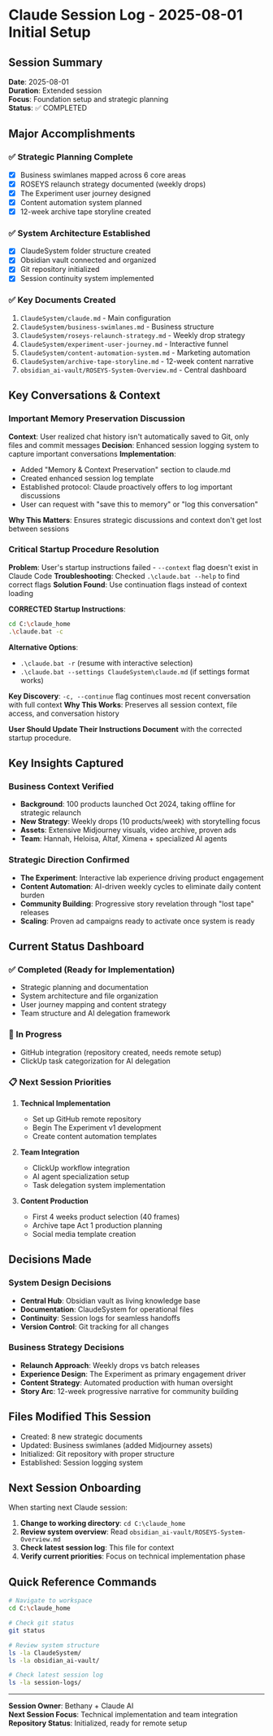 # Claude Session Log - 2025-08-01 Initial Setup

## Session Summary
**Date**: 2025-08-01  
**Duration**: Extended session  
**Focus**: Foundation setup and strategic planning  
**Status**: ✅ COMPLETED

## Major Accomplishments

### ✅ Strategic Planning Complete
- [x] Business swimlanes mapped across 6 core areas
- [x] ROSEYS relaunch strategy documented (weekly drops)
- [x] The Experiment user journey designed 
- [x] Content automation system planned
- [x] 12-week archive tape storyline created

### ✅ System Architecture Established
- [x] ClaudeSystem folder structure created
- [x] Obsidian vault connected and organized
- [x] Git repository initialized
- [x] Session continuity system implemented

### ✅ Key Documents Created
1. `ClaudeSystem/claude.md` - Main configuration
2. `ClaudeSystem/business-swimlanes.md` - Business structure
3. `ClaudeSystem/roseys-relaunch-strategy.md` - Weekly drop strategy
4. `ClaudeSystem/experiment-user-journey.md` - Interactive funnel
5. `ClaudeSystem/content-automation-system.md` - Marketing automation
6. `ClaudeSystem/archive-tape-storyline.md` - 12-week content narrative
7. `obsidian_ai-vault/ROSEYS-System-Overview.md` - Central dashboard

## Key Conversations & Context

### Important Memory Preservation Discussion
**Context**: User realized chat history isn't automatically saved to Git, only files and commit messages
**Decision**: Enhanced session logging system to capture important conversations
**Implementation**: 
- Added "Memory & Context Preservation" section to claude.md
- Created enhanced session log template
- Established protocol: Claude proactively offers to log important discussions
- User can request with "save this to memory" or "log this conversation"

**Why This Matters**: Ensures strategic discussions and context don't get lost between sessions

### Critical Startup Procedure Resolution
**Problem**: User's startup instructions failed - `--context` flag doesn't exist in Claude Code
**Troubleshooting**: Checked `.\claude.bat --help` to find correct flags
**Solution Found**: Use continuation flags instead of context loading

**CORRECTED Startup Instructions**:
```bash
cd C:\claude_home
.\claude.bat -c
```

**Alternative Options**:
- `.\claude.bat -r` (resume with interactive selection)
- `.\claude.bat --settings ClaudeSystem\claude.md` (if settings format works)

**Key Discovery**: `-c, --continue` flag continues most recent conversation with full context
**Why This Works**: Preserves all session context, file access, and conversation history

**User Should Update Their Instructions Document** with the corrected startup procedure.

## Key Insights Captured

### Business Context Verified
- **Background**: 100 products launched Oct 2024, taking offline for strategic relaunch
- **New Strategy**: Weekly drops (10 products/week) with storytelling focus
- **Assets**: Extensive Midjourney visuals, video archive, proven ads
- **Team**: Hannah, Heloisa, Altaf, Ximena + specialized AI agents

### Strategic Direction Confirmed
- **The Experiment**: Interactive lab experience driving product engagement
- **Content Automation**: AI-driven weekly cycles to eliminate daily content burden
- **Community Building**: Progressive story revelation through "lost tape" releases
- **Scaling**: Proven ad campaigns ready to activate once system is ready

## Current Status Dashboard

### ✅ Completed (Ready for Implementation)
- Strategic planning and documentation
- System architecture and file organization
- User journey mapping and content strategy
- Team structure and AI delegation framework

### 🔄 In Progress
- GitHub integration (repository created, needs remote setup)
- ClickUp task categorization for AI delegation

### 📋 Next Session Priorities
1. **Technical Implementation**
   - Set up GitHub remote repository
   - Begin The Experiment v1 development
   - Create content automation templates

2. **Team Integration** 
   - ClickUp workflow integration
   - AI agent specialization setup
   - Task delegation system implementation

3. **Content Production**
   - First 4 weeks product selection (40 frames)
   - Archive tape Act 1 production planning
   - Social media template creation

## Decisions Made

### System Design Decisions
- **Central Hub**: Obsidian vault as living knowledge base
- **Documentation**: ClaudeSystem for operational files
- **Continuity**: Session logs for seamless handoffs
- **Version Control**: Git tracking for all changes

### Business Strategy Decisions  
- **Relaunch Approach**: Weekly drops vs batch releases
- **Experience Design**: The Experiment as primary engagement driver
- **Content Strategy**: Automated production with human oversight
- **Story Arc**: 12-week progressive narrative for community building

## Files Modified This Session
- Created: 8 new strategic documents
- Updated: Business swimlanes (added Midjourney assets)
- Initialized: Git repository with proper structure
- Established: Session logging system

## Next Session Onboarding

When starting next Claude session:

1. **Change to working directory**: `cd C:\claude_home`
2. **Review system overview**: Read `obsidian_ai-vault/ROSEYS-System-Overview.md`
3. **Check latest session log**: This file for context
4. **Verify current priorities**: Focus on technical implementation phase

## Quick Reference Commands
```bash
# Navigate to workspace
cd C:\claude_home

# Check git status
git status

# Review system structure
ls -la ClaudeSystem/
ls -la obsidian_ai-vault/

# Check latest session log
ls -la session-logs/
```

---
**Session Owner**: Bethany + Claude AI  
**Next Session Focus**: Technical implementation and team integration  
**Repository Status**: Initialized, ready for remote setup